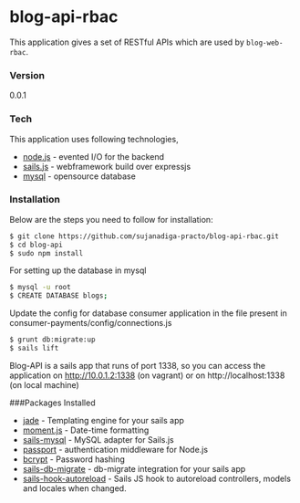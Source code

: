 # blog-api-rbac

This application gives a set of RESTful APIs which are used by `blog-web-rbac`.

### Version
0.0.1

### Tech
This application uses following technologies,
* [node.js](https://nodejs.org/en/) - evented I/O for the backend
* [sails.js](http://sailsjs.org/) - webframework build over expressjs
* [mysql](https://www.mysql.com) - opensource database

### Installation
Below are the steps you need to follow for installation:

```sh
$ git clone https://github.com/sujanadiga-practo/blog-api-rbac.git
$ cd blog-api
$ sudo npm install
```

For setting up the database in mysql
```sh
$ mysql -u root
$ CREATE DATABASE blogs;
```

Update the config for database consumer application in the file present in consumer-payments/config/connections.js
```sh
$ grunt db:migrate:up
$ sails lift
```

Blog-API is a sails app that runs of port 1338, so you can access the application on http://10.0.1.2:1338 (on vagrant) or on http://localhost:1338 (on local machine)

###Packages Installed
* [jade](http://jade-lang.com/) - Templating engine for your sails app
* [moment.js](http://momentjs.com/) - Date-time formatting
* [sails-mysql](https://github.com/balderdashy/sails-mysql) - MySQL adapter for Sails.js
* [passport](http://passportjs.org/) - authentication middleware for Node.js
* [bcrypt](https://www.npmjs.com/package/bcrypt) - Password hashing
* [sails-db-migrate](https://github.com/building5/sails-db-migrate) - db-migrate integration for your sails app
* [sails-hook-autoreload](https://github.com/sgress454/sails-hook-autoreload) - Sails JS hook to autoreload controllers, models and locales when changed.
